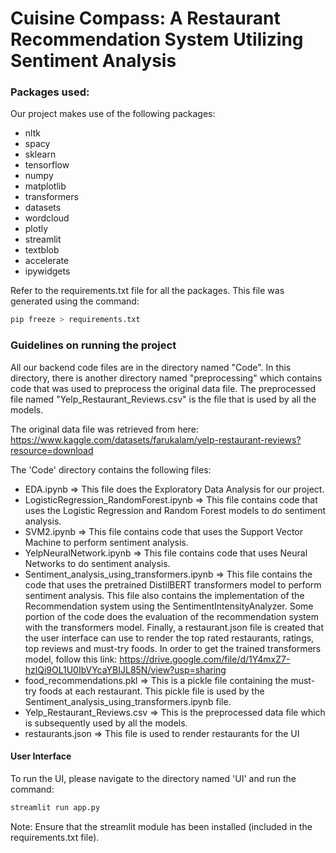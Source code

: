 # Cuisine Compass: A Restaurant Recommendation System Utilizing Sentiment Analysis

### Packages used:

Our project makes use of the following packages:

- nltk
- spacy
- sklearn
- tensorflow
- numpy
- matplotlib
- transformers
- datasets
- wordcloud
- plotly
- streamlit
- textblob
- accelerate
- ipywidgets

Refer to the requirements.txt file for all the packages. This file was generated using the command:

```bash
pip freeze > requirements.txt
```

### Guidelines on running the project

All our backend code files are in the directory named "Code". In this directory, there is another directory named "preprocessing" which contains code that was used to preprocess the original data file. The preprocessed file named "Yelp_Restaurant_Reviews.csv" is the file that is used by all the models.

The original data file was retrieved from here: https://www.kaggle.com/datasets/farukalam/yelp-restaurant-reviews?resource=download

The 'Code' directory contains the following files:

- EDA.ipynb => This file does the Exploratory Data Analysis for our project.
- LogisticRegression_RandomForest.ipynb => This file contains code that uses the Logistic Regression and Random Forest models to do sentiment analysis.
- SVM2.ipynb => This file contains code that uses the Support Vector Machine to perform sentiment analysis.
- YelpNeuralNetwork.ipynb => This file contains code that uses Neural Networks to do sentiment analysis.
- Sentiment_analysis_using_transformers.ipynb => This file contains the code that uses the pretrained DistilBERT transformers model to perform sentiment analysis. This file also contains the implementation of the Recommendation system using the SentimentIntensityAnalyzer. Some portion of the code does the evaluation of the recommendation system with the transformers model. Finally, a restaurant.json file is created that the user interface can use to render the top rated restaurants, ratings, top reviews and must-try foods. In order to get the trained transformers model, follow this link: https://drive.google.com/file/d/1Y4mxZ7-hzlQi9OL1U0IbVYcaYBIJL85N/view?usp=sharing
- food_recommendations.pkl => This is a pickle file containing the must-try foods at each restaurant. This pickle file is used by the Sentiment_analysis_using_transformers.ipynb file.
- Yelp_Restaurant_Reviews.csv => This is the preprocessed data file which is subsequently used by all the models.
- restaurants.json => This file is used to render restaurants for the UI

#### User Interface

To run the UI, please navigate to the directory named 'UI' and run the command:

```bash
streamlit run app.py
```

Note: Ensure that the streamlit module has been installed (included in the requirements.txt file).
